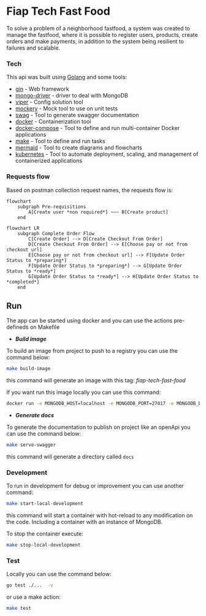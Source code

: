 # Fiap Tech Fast Food

To solve a problem of a neighborhood fastfood, a system was created to manage the fastfood, where it is possible to register users, products, create orders and make payments, in addition to the system being resilient to failures and scalable.


### Tech

This api was built using [Golang](https://golang.org/) and some tools:
 * [gin](http://github.com/gin-gonic/gin) - Web framework 
 * [mongo-driver](http://go.mongodb.org/mongo-driver) - driver to deal with MongoDB
 * [viper](https://github.com/spf13/viper) - Config solution tool
 * [mockery](https://github.com/vektra/mockery) - Mock tool to use on unit tests
 * [swag](https://github.com/swaggo/swag) - Tool to generate swagger documentation
 * [docker](https://www.docker.com/) - Containerization tool
 * [docker-compose](https://docs.docker.com/compose/) - Tool to define and run multi-container Docker applications
 * [make](https://www.gnu.org/software/make/) - Tool to define and run tasks
 * [mermaid](https://mermaid-js.github.io/mermaid/#/) - Tool to create diagrams and flowcharts
 * [kubernetes](https://kubernetes.io/pt-br/) - Tool to automate deployment, scaling, and management of containerized applications


### Requests flow
Based on postman collection request names, the requests flow is:
```mermaid
flowchart
    subgraph Pre-requisitions
        A[Create user *non required*] ~~~ B[Create product]
    end
```
```mermaid
flowchart LR
    subgraph Complete Order Flow
        C[Create Order] --> D[Create Checkout From Order]
        D[Create Checkout From Order] --> E[Choose pay or not from checkout url]
        E[Choose pay or not from checkout url] --> F[Update Order Status to *preparing*]
        F[Update Order Status to *preparing*] --> G[Update Order Status to *ready*]
        G[Update Order Status to *ready*] --> H[Update Order Status to *completed*]
    end
```

## Run

The app can be started using docker and you can use the actions pre-defineds on Makefile

* ***Build image***

To build an image from project to push to a registry you can use the command below:

```sh
make build-image
```
this command will generate an image with this tag: *fiap-tech-fast-food*

If you want run this image locally you can use this command: 

```sh
docker run -e MONGODB_HOST=localhost -e MONGODB_PORT=27017 -e MONGODB_DATABASE=db -e API_PORT=8080 -p 8080:8080 -it fiap-tech-fast-food
```

* ***Generate docs***

To generate the documentation to publish on project like an openApi you can use the command below:

```sh
make serve-swagger
```
this command will generate a directory called `docs` 


### Development

To run in development for debug or improvement you can use another command:

```sh
make start-local-development
``` 

this command will start a container with hot-reload to any modification on the code. Including a container with an instance of MongoDB.

To stop the container execute:

```sh
make stop-local-development
```

### Test

Locally you can use the command below:

```sh
go test ./...  -v
```

or use a make action: 

```sh
make test   
```